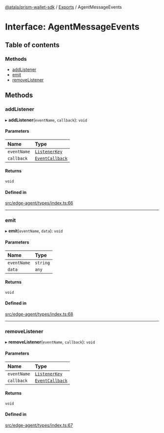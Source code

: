 [@atala/prism-wallet-sdk](../README.md) / [Exports](../modules.md) / AgentMessageEvents

# Interface: AgentMessageEvents

## Table of contents

### Methods

- [addListener](AgentMessageEvents.md#addlistener)
- [emit](AgentMessageEvents.md#emit)
- [removeListener](AgentMessageEvents.md#removelistener)

## Methods

### addListener

▸ **addListener**(`eventName`, `callback`): `void`

#### Parameters

| Name | Type |
| :------ | :------ |
| `eventName` | [`ListenerKey`](../enums/ListenerKey.md) |
| `callback` | [`EventCallback`](../modules.md#eventcallback) |

#### Returns

`void`

#### Defined in

[src/edge-agent/types/index.ts:66](https://github.com/hyperledger/identus-edge-agent-sdk-ts/blob/09a15046403a2249034c5ff5dfc7e6e562cd9171/src/edge-agent/types/index.ts#L66)

___

### emit

▸ **emit**(`eventName`, `data`): `void`

#### Parameters

| Name | Type |
| :------ | :------ |
| `eventName` | `string` |
| `data` | `any` |

#### Returns

`void`

#### Defined in

[src/edge-agent/types/index.ts:68](https://github.com/hyperledger/identus-edge-agent-sdk-ts/blob/09a15046403a2249034c5ff5dfc7e6e562cd9171/src/edge-agent/types/index.ts#L68)

___

### removeListener

▸ **removeListener**(`eventName`, `callback`): `void`

#### Parameters

| Name | Type |
| :------ | :------ |
| `eventName` | [`ListenerKey`](../enums/ListenerKey.md) |
| `callback` | [`EventCallback`](../modules.md#eventcallback) |

#### Returns

`void`

#### Defined in

[src/edge-agent/types/index.ts:67](https://github.com/hyperledger/identus-edge-agent-sdk-ts/blob/09a15046403a2249034c5ff5dfc7e6e562cd9171/src/edge-agent/types/index.ts#L67)
